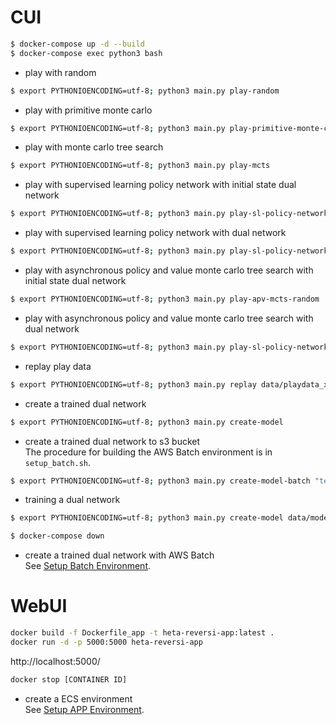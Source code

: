 # CUI

```bash
$ docker-compose up -d --build
$ docker-compose exec python3 bash
```

* play with random

```bash
$ export PYTHONIOENCODING=utf-8; python3 main.py play-random
```

* play with primitive monte carlo

```bash
$ export PYTHONIOENCODING=utf-8; python3 main.py play-primitive-monte-carlo
```

* play with monte carlo tree search

```bash
$ export PYTHONIOENCODING=utf-8; python3 main.py play-mcts
```

* play with supervised learning policy network with initial state dual network

```bash
$ export PYTHONIOENCODING=utf-8; python3 main.py play-sl-policy-network-random
```

* play with supervised learning policy network with dual network

```bash
$ export PYTHONIOENCODING=utf-8; python3 main.py play-sl-policy-network data/model_xxxxxxxx.dat
```

* play with asynchronous policy and value monte carlo tree search with initial state dual network

```bash
$ export PYTHONIOENCODING=utf-8; python3 main.py play-apv-mcts-random
```

* play with asynchronous policy and value monte carlo tree search with dual network

```bash
$ export PYTHONIOENCODING=utf-8; python3 main.py play-sl-policy-network data/model_xxxxxxxx.dat
```

* replay play data

```bash
$ export PYTHONIOENCODING=utf-8; python3 main.py replay data/playdata_xxxxxxxx.dat
```

* create a trained dual network

```bash
$ export PYTHONIOENCODING=utf-8; python3 main.py create-model
```

* create a trained dual network to s3 bucket  
The procedure for building the AWS Batch environment is in `setup_batch.sh`.

```bash
$ export PYTHONIOENCODING=utf-8; python3 main.py create-model-batch "test-batch-bucket-name"
```

* training a dual network

```bash
$ export PYTHONIOENCODING=utf-8; python3 main.py create-model data/model_xxxxxxxx.dat
```

```bash
$ docker-compose down
```

* create a trained dual network with AWS Batch  
See [Setup Batch Environment](docs/setup.md#user-content-setup-batch-environment).

# WebUI

```bash
docker build -f Dockerfile_app -t heta-reversi-app:latest .
docker run -d -p 5000:5000 heta-reversi-app
```

http://localhost:5000/

```bash
docker stop [CONTAINER ID]
```

* create a ECS environment  
See [Setup APP Environment](docs/setup.md#user-content-setup-app-environment).
